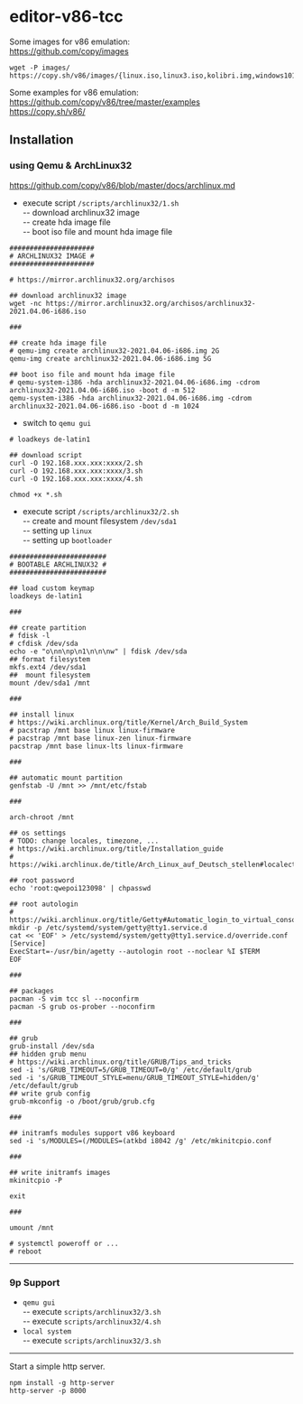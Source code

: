 # editor-v86-tcc
  
Some images for v86 emulation:  
https://github.com/copy/images  

```
wget -P images/ https://copy.sh/v86/images/{linux.iso,linux3.iso,kolibri.img,windows101.img,os8.dsk,freedos722.img,openbsd.img}
```  

Some examples for v86 emulation:  
https://github.com/copy/v86/tree/master/examples  
https://copy.sh/v86/

## Installation

### using Qemu & ArchLinux32

https://github.com/copy/v86/blob/master/docs/archlinux.md  

- execute script `/scripts/archlinux32/1.sh`  
-- download archlinux32 image  
-- create hda image file  
-- boot iso file and mount hda image file  

```shell
#####################
# ARCHLINUX32 IMAGE #
#####################

# https://mirror.archlinux32.org/archisos

## download archlinux32 image
wget -nc https://mirror.archlinux32.org/archisos/archlinux32-2021.04.06-i686.iso

###

## create hda image file
# qemu-img create archlinux32-2021.04.06-i686.img 2G
qemu-img create archlinux32-2021.04.06-i686.img 5G

## boot iso file and mount hda image file
# qemu-system-i386 -hda archlinux32-2021.04.06-i686.img -cdrom archlinux32-2021.04.06-i686.iso -boot d -m 512
qemu-system-i386 -hda archlinux32-2021.04.06-i686.img -cdrom archlinux32-2021.04.06-i686.iso -boot d -m 1024
```

- switch to `qemu gui`  

```shell
# loadkeys de-latin1

## download script
curl -O 192.168.xxx.xxx:xxxx/2.sh
curl -O 192.168.xxx.xxx:xxxx/3.sh
curl -O 192.168.xxx.xxx:xxxx/4.sh

chmod +x *.sh
```

- execute script `/scripts/archlinux32/2.sh`  
-- create and mount filesystem `/dev/sda1`  
-- setting up `linux`  
-- setting up `bootloader`  

```shell
########################
# BOOTABLE ARCHLINUX32 #
########################

## load custom keymap
loadkeys de-latin1

###

## create partition
# fdisk -l
# cfdisk /dev/sda
echo -e "o\nn\np\n1\n\n\nw" | fdisk /dev/sda
## format filesystem
mkfs.ext4 /dev/sda1
##  mount filesystem
mount /dev/sda1 /mnt

###

## install linux
# https://wiki.archlinux.org/title/Kernel/Arch_Build_System
# pacstrap /mnt base linux linux-firmware
# pacstrap /mnt base linux-zen linux-firmware
pacstrap /mnt base linux-lts linux-firmware

###

## automatic mount partition
genfstab -U /mnt >> /mnt/etc/fstab

###

arch-chroot /mnt

## os settings
# TODO: change locales, timezone, ...
# https://wiki.archlinux.org/title/Installation_guide
# https://wiki.archlinux.de/title/Arch_Linux_auf_Deutsch_stellen#localectl

## root password
echo 'root:qwepoi123098' | chpasswd

## root autologin
# https://wiki.archlinux.org/title/Getty#Automatic_login_to_virtual_console
mkdir -p /etc/systemd/system/getty@tty1.service.d
cat << 'EOF' > /etc/systemd/system/getty@tty1.service.d/override.conf
[Service]
ExecStart=-/usr/bin/agetty --autologin root --noclear %I $TERM
EOF

###

## packages
pacman -S vim tcc sl --noconfirm
pacman -S grub os-prober --noconfirm

###

## grub
grub-install /dev/sda
## hidden grub menu
# https://wiki.archlinux.org/title/GRUB/Tips_and_tricks
sed -i 's/GRUB_TIMEOUT=5/GRUB_TIMEOUT=0/g' /etc/default/grub
sed -i 's/GRUB_TIMEOUT_STYLE=menu/GRUB_TIMEOUT_STYLE=hidden/g' /etc/default/grub
## write grub config 
grub-mkconfig -o /boot/grub/grub.cfg

###

## initramfs modules support v86 keyboard
sed -i 's/MODULES=(/MODULES=(atkbd i8042 /g' /etc/mkinitcpio.conf

###

## write initramfs images
mkinitcpio -P

exit 

###

umount /mnt

# systemctl poweroff or ...
# reboot
```

---

### 9p Support

- `qemu gui`  
-- execute `scripts/archlinux32/3.sh`  
-- execute `scripts/archlinux32/4.sh`  
- `local system`  
-- execute `scripts/archlinux32/3.sh`  

---

Start a simple http server. 

```
npm install -g http-server
http-server -p 8000
```